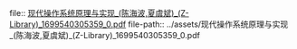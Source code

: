 file:: [现代操作系统原理与实现_(陈海波,夏虞斌)_(Z-Library)_1699540305359_0.pdf](../assets/现代操作系统原理与实现_(陈海波,夏虞斌)_(Z-Library)_1699540305359_0.pdf)
file-path:: ../assets/现代操作系统原理与实现_(陈海波,夏虞斌)_(Z-Library)_1699540305359_0.pdf
